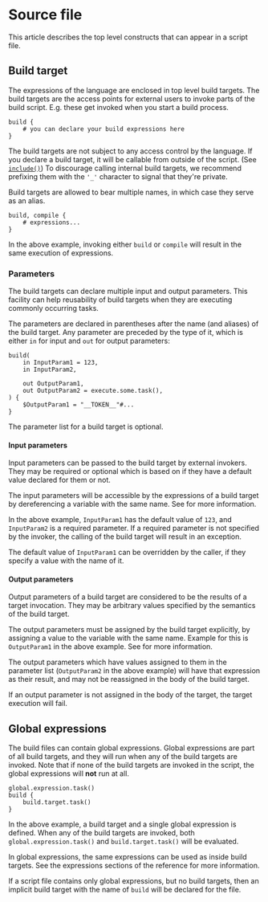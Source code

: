 # Source file

This article describes the top level constructs that can appear in a script file.

## Build target

The expressions of the language are enclosed in top level build targets. The build targets are the access points for external users to invoke parts of the build script. E.g. these get invoked when you start a build process.

```sakerscript
build {
	# you can declare your build expressions here
}
```

The build targets are not subject to any access control by the language. If you declare a build target, it will be callable from outside of the script. (See [`include()`](/doc/scripting/builtintasks/include.md)) To discourage calling internal build targets, we recommend prefixing them with the `'_'` character to signal that they're private.

Build targets are allowed to bear multiple names, in which case they serve as an alias.

```sakerscript
build, compile {
	# expressions...
}
```

In the above example, invoking either `build` or `compile` will result in the same execution of expressions.

### Parameters

The build targets can declare multiple input and output parameters. This facility can help reusability of build targets when they are executing commonly occurring tasks.

The parameters are declared in parentheses after the name (and aliases) of the build target. Any parameter are preceded by the type of it, which is either `in` for input and `out` for output parameters:

```sakerscript
build(
	in InputParam1 = 123,
	in InputParam2,
	
	out OutputParam1,
	out OutputParam2 = execute.some.task(),
) {
	$OutputParam1 = "__TOKEN__"#...
}
```

The parameter list for a build target is optional.

#### Input parameters

Input parameters can be passed to the build target by external invokers. They may be required or optional which is based on if they have a default value declared for them or not.

The input parameters will be accessible by the expressions of a build target by dereferencing a variable with the same name. See [](/doc/scripting/langref/variables/index.md) for more information.

In the above example, `InputParam1` has the default value of `123`, and `InputParam2` is a required parameter. If a required parameter is not specified by the invoker, the calling of the build target will result in an exception.

The default value of `InputParam1` can be overridden by the caller, if they specify a value with the name of it.

#### Output parameters

Output parameters of a build target are considered to be the results of a target invocation. They may be arbitrary values specified by the semantics of the build target.

The output parameters must be assigned by the build target explicitly, by assigning a value to the variable with the same name. Example for this is `OutputParam1` in the above example. See [](/doc/scripting/langref/variables/index.md) for more information.

The output parameters which have values assigned to them in the parameter list (`OutputParam2` in the above example) will have that expression as their result, and may not be reassigned in the body of the build target.

If an output parameter is not assigned in the body of the target, the target execution will fail.

## Global expressions

The build files can contain global expressions. Global expressions are part of all build targets, and they will run when any of the build targets are invoked. Note that if none of the build targets are invoked in the script, the global expressions will **not** run at all.

```sakerscript
global.expression.task()
build {
	build.target.task()
}
```

In the above example, a build target and a single global expression is defined. When any of the build targets are invoked, both `global.expression.task()` and `build.target.task()` will be evaluated.

In global expressions, the same expressions can be used as inside build targets. See the expressions sections of the reference for more information.

If a script file contains only global expressions, but no build targets, then an implicit build target with the name of `build` will be declared for the file.